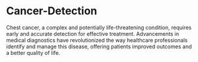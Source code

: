 # Cancer-Detection
Chest cancer, a complex and potentially life-threatening condition, requires early and accurate detection for effective treatment. Advancements in medical diagnostics have revolutionized the way healthcare professionals identify and manage this disease, offering patients improved outcomes and a better quality of life.
